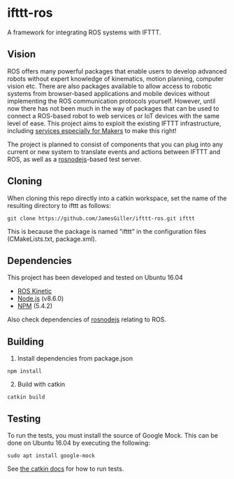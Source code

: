 # ifttt-ros
A framework for integrating ROS systems with IFTTT.

## Vision
ROS offers many powerful packages that enable users to develop advanced robots without expert knowledge of kinematics, motion planning, computer vision etc. There are also packages available to allow access to robotic systems from browser-based applications and mobile devices without implementing the ROS communication protocols yourself. However, until now there has not been much in the way of packages that can be used to connect a ROS-based robot to web services or IoT devices with the same level of ease. This project aims to exploit the existing IFTTT infrastructure, including [services especially for Makers](https://platform.ifttt.com/maker) to make this right!

The project is planned to consist of components that you can plug into any current or new system to translate events and actions between IFTTT and ROS, as well as a [rosnodejs](https://github.com/RethinkRobotics-opensource/rosnodejs)-based test server.

## Cloning
When cloning this repo directly into a catkin workspace, set the name of the resulting directory to ifttt as follows:

`git clone https://github.com/JamesGiller/ifttt-ros.git ifttt`

This is because the package is named "ifttt" in the configuration files (CMakeLists.txt, package.xml).

## Dependencies
This project has been developed and tested on Ubuntu 16.04

- [ROS Kinetic](http://wiki.ros.org/kinetic/Installation/Ubuntu)
- [Node.js](https://nodejs.org/en/download/package-manager/#debian-and-ubuntu-based-linux-distributions) (v8.6.0)
- [NPM](https://docs.npmjs.com/getting-started/installing-node) (5.4.2)

Also check dependencies of [rosnodejs](http://wiki.ros.org/rosnodejs#Installation) relating to ROS.

## Building
1. Install dependencies from package.json

`npm install`

2. Build with catkin

`catkin build`

## Testing
To run the tests, you must install the source of Google Mock.
This can be done on Ubuntu 16.04 by executing the following:

`sudo apt install google-mock`

See [the catkin docs](http://catkin-tools.readthedocs.io/en/latest/verbs/catkin_build.html#building-and-running-tests) for how to run tests.
